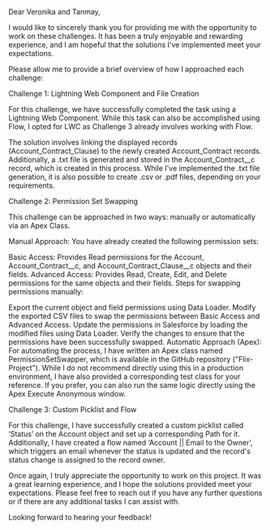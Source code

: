 Dear Veronika and Tanmay,

I would like to sincerely thank you for providing me with the opportunity to work on these challenges. It has been a truly enjoyable and rewarding experience, and I am hopeful that the solutions I've implemented meet your expectations.

Please allow me to provide a brief overview of how I approached each challenge:

Challenge 1: Lightning Web Component and File Creation

For this challenge, we have successfully completed the task using a Lightning Web Component. While this task can also be accomplished using Flow, I opted for LWC as Challenge 3 already involves working with Flow.

The solution involves linking the displayed records (Account_Contract_Clause) to the newly created Account_Contract records. Additionally, a .txt file is generated and stored in the Account_Contract__c record, which is created in this process. While I've implemented the .txt file generation, it is also possible to create .csv or .pdf files, depending on your requirements.

Challenge 2: Permission Set Swapping

This challenge can be approached in two ways: manually or automatically via an Apex Class.

Manual Approach:
You have already created the following permission sets:

Basic Access: Provides Read permissions for the Account, Account_Contract__c, and Account_Contract_Clause__c objects and their fields.
Advanced Access: Provides Read, Create, Edit, and Delete permissions for the same objects and their fields.
Steps for swapping permissions manually:

Export the current object and field permissions using Data Loader.
Modify the exported CSV files to swap the permissions between Basic Access and Advanced Access.
Update the permissions in Salesforce by loading the modified files using Data Loader.
Verify the changes to ensure that the permissions have been successfully swapped.
Automatic Approach (Apex):
For automating the process, I have written an Apex class named PermissionSetSwapper, which is available in the GitHub repository ("Flix-Project"). While I do not recommend directly using this in a production environment, I have also provided a corresponding test class for your reference.
If you prefer, you can also run the same logic directly using the Apex Execute Anonymous window.

Challenge 3: Custom Picklist and Flow

For this challenge, I have successfully created a custom picklist called ‘Status’ on the Account object and set up a corresponding Path for it. Additionally, I have created a flow named ‘Account || Email to the Owner’, which triggers an email whenever the status is updated and the record's status change is assigned to the record owner.

Once again, I truly appreciate the opportunity to work on this project. It was a great learning experience, and I hope the solutions provided meet your expectations. Please feel free to reach out if you have any further questions or if there are any additional tasks I can assist with.

Looking forward to hearing your feedback!
